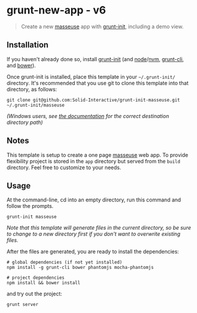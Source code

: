 # grunt-new-app - v6

> Create a new [masseuse](http://solid-interactive.github.io/masseuse/docs/) app with [grunt-init](http://gruntjs.com/project-scaffolding), including a demo view.

[grunt-init]: http://gruntjs.com/project-scaffolding

## Installation
If you haven't already done so, install [grunt-init](http://gruntjs.com/project-scaffolding)
(and [node](http://nodejs.org/)/[nvm](https://github.com/creationix/nvm),
[grunt-cli](http://gruntjs.com/getting-started), and [bower](http://bower.io/)).

Once grunt-init is installed, place this template in your `~/.grunt-init/` directory. It's recommended that you use git
to clone this template into that directory, as follows:

```
git clone git@github.com:Solid-Interactive/grunt-init-masseuse.git ~/.grunt-init/masseuse
```

_(Windows users, see [the documentation](http://gruntjs.com/project-scaffolding) for the correct destination directory path)_

## Notes

This template is setup to create a one page [masseuse](https://github.com/Solid-Interactive/masseuse) web app.
To provide flexibility project is stored in the `app` directory but served from the `build` directory.
Feel free to customize to your needs.

## Usage

At the command-line, cd into an empty directory, run this command and follow the prompts.

```
grunt-init masseuse
```

_Note that this template will generate files in the current directory, so be sure to change to a new directory first if
you don't want to overwrite existing files._

After the files are generated, you are ready to install the dependencies:

```
# global dependencies (if not yet installed)
npm install -g grunt-cli bower phantomjs mocha-phantomjs

# project dependencies
npm install && bower install
```

and try out the project:

```
grunt server
```
